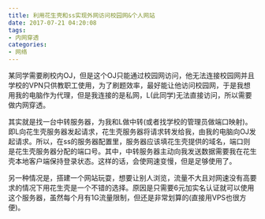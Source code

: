 ```yaml
---
title: 利用花生壳和ss实现外网访问校园网&个人网站
date: 2017-07-21 04:20:08
tags: 
- 内网穿透
categories: 
- 网络
---
```

某同学需要刷校内OJ，但是这个OJ只能通过校园网访问，他无法连接校园网并且学校的VPN只供教职工使用，为了刷题效率，最好能让他访问校园网，于是我想用我的电脑作为代理，但是我连接的是私网，L(此同学)无法直接访问，所以需要做内网穿透。

其实就是找一台中转服务器，为我和L做中转(或者找学校的管理员做端口映射)。即L向花生壳服务器发起请求，花生壳服务器将请求转发给我，由我的电脑向OJ发起请求。所以，在ss的服务器配置里，服务器应该填花生壳提供的域名，端口则是花生壳服务器分配的端口号。其中，中转服务器主动向我发送数据需要我在花生壳本地客户端保持登录状态。这样的话，会使网速变慢，但是足够使用了。

另一种情况是，搭建一个网站玩耍，想要让别人浏览，流量不大且对网速没有高要求的情况下用花生壳是一个不错的选择。原因是只需要6元加实名认证就可以使用这个服务器，虽然每个月有1G流量限制，但还是非常划算的(直接用VPS也很方便)。

